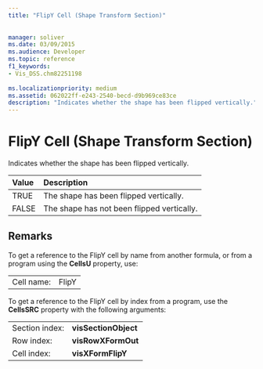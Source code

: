 ```yaml
---
title: "FlipY Cell (Shape Transform Section)"
 
 
manager: soliver
ms.date: 03/09/2015
ms.audience: Developer
ms.topic: reference
f1_keywords:
- Vis_DSS.chm82251198
 
ms.localizationpriority: medium
ms.assetid: 062022ff-e243-2540-becd-d9b969ce83ce
description: "Indicates whether the shape has been flipped vertically."
---
```


# FlipY Cell (Shape Transform Section)

Indicates whether the shape has been flipped vertically.
  
|**Value**|**Description**|
|:-----|:-----|
| TRUE  <br/> | The shape has been flipped vertically. |
| FALSE  <br/> | The shape has not been flipped vertically. |
   
## Remarks

To get a reference to the FlipY cell by name from another formula, or from a program using the **CellsU** property, use: 
  
|||
|:-----|:-----|
| Cell name:  <br/> | FlipY  <br/> |
   
To get a reference to the FlipY cell by index from a program, use the **CellsSRC** property with the following arguments: 
  
|||
|:-----|:-----|
| Section index:  <br/> |**visSectionObject** <br/> |
| Row index:  <br/> |**visRowXFormOut** <br/> |
| Cell index:  <br/> |**visXFormFlipY** <br/> |
   

